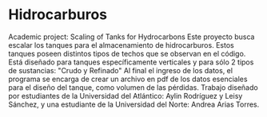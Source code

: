 # Hidrocarburos
Academic project: Scaling of Tanks for Hydrocarbons
Este proyecto busca escalar los tanques para el almacenamiento de hidrocarburos. Estos tanques poseen distintos tipos de techos que se observan en el código.
Está diseñado para tanques específicamente verticales y para sólo 2 tipos de sustancias: "Crudo y Refinado"
Al final el ingreso de los datos, el programa se encarga de crear un archivo en pdf de los datos esenciales para el diseño del tanque, como volumen de las pérdidas.
Trabajo diseñado por estudiantes de la Universidad del Atlántico: Aylin Rodríguez y Leisy Sánchez, y una estudiante de la Universidad del Norte: Andrea Arias Torres.
